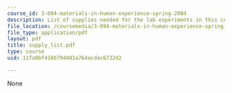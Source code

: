```yaml
---
course_id: 3-094-materials-in-human-experience-spring-2004
description: List of supplies needed for the lab experiments in this course.
file_location: /coursemedia/3-094-materials-in-human-experience-spring-2004/11fa0bf416b794481a764acdac6732d2_supply_list.pdf
file_type: application/pdf
layout: pdf
title: supply_list.pdf
type: course
uid: 11fa0bf416b794481a764acdac6732d2

---
```

None